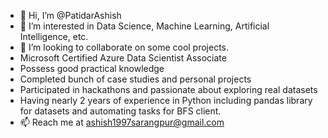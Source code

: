 - 👋 Hi, I’m @PatidarAshish
- 👀 I’m interested in Data Science, Machine Learning, Artificial Intelligence, etc.
- 💞️ I’m looking to collaborate on some cool projects.
- Microsoft Certified Azure Data Scientist Associate
- Possess good practical knowledge
- Completed bunch of case studies and personal projects
- Participated in hackathons and passionate about exploring real datasets
- Having nearly 2 years of experience in Python including pandas library for datasets and automating tasks for BFS client.
- 📫 Reach me at ashish1997sarangpur@gmail.com


<!---
PatidarAshish/PatidarAshish is a ✨ special ✨ repository because its `README.md` (this file) appears on your GitHub profile.
You can click the Preview link to take a look at your changes.
--->
